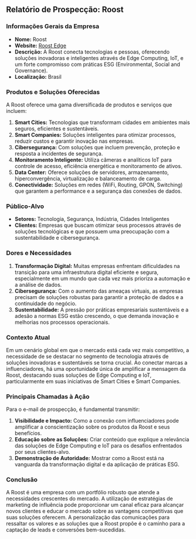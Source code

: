 ## Relatório de Prospecção: Roost

### Informações Gerais da Empresa

- **Nome:** Roost
- **Website:** [Roost Edge](https://roostedge.com)
- **Descrição:** A Roost conecta tecnologias e pessoas, oferecendo soluções inovadoras e inteligentes através de Edge Computing, IoT, e um forte compromisso com práticas ESG (Environmental, Social and Governance).
- **Localização:** Brasil

### Produtos e Soluções Oferecidas

A Roost oferece uma gama diversificada de produtos e serviços que incluem:

1. **Smart Cities:** Tecnologias que transformam cidades em ambientes mais seguros, eficientes e sustentáveis.
2. **Smart Companies:** Soluções inteligentes para otimizar processos, reduzir custos e garantir inovação nas empresas.
3. **Cibersegurança:** Com soluções que incluem prevenção, proteção e resposta a incidentes de segurança.
4. **Monitoramento Inteligente:** Utiliza câmeras e analíticos IoT para controle de acesso, eficiência energética e monitoramento de ativos.
5. **Data Center:** Oferece soluções de servidores, armazenamento, hiperconvergência, virtualização e balanceamento de carga.
6. **Conectividade:** Soluções em redes (WiFi, Routing, GPON, Switching) que garantem a performance e a segurança das conexões de dados.

### Público-Alvo

- **Setores:** Tecnologia, Segurança, Indústria, Cidades Inteligentes
- **Clientes:** Empresas que buscam otimizar seus processos através de soluções tecnológicas e que possuem uma preocupação com a sustentabilidade e cibersegurança.

### Dores e Necessidades

1. **Transformação Digital:** Muitas empresas enfrentam dificuldades na transição para uma infraestrutura digital eficiente e segura, especialmente em um mundo que cada vez mais prioriza a automação e a análise de dados.
2. **Cibersegurança:** Com o aumento das ameaças virtuais, as empresas precisam de soluções robustas para garantir a proteção de dados e a continuidade do negócio.
3. **Sustentabilidade:** A pressão por práticas empresariais sustentáveis e a adesão a normas ESG estão crescendo, o que demanda inovação e melhorias nos processos operacionais.

### Contexto Atual

Em um cenário global em que o mercado está cada vez mais competitivo, a necessidade de se destacar no segmento de tecnologia através de soluções inovadoras e sustentáveis se torna crucial. Ao conectar marcas a influenciadores, há uma oportunidade única de amplificar a mensagem da Roost, destacando suas soluções de Edge Computing e IoT, particularmente em suas iniciativas de Smart Cities e Smart Companies.

### Principais Chamadas à Ação

Para o e-mail de prospecção, é fundamental transmitir:

1. **Visibilidade e Impacto:** Como a conexão com influenciadores pode amplificar a conscientização sobre os produtos da Roost e seus benefícios.
2. **Educação sobre as Soluções:** Criar conteúdo que explique a relevância das soluções de Edge Computing e IoT para os desafios enfrentados por seus clientes-alvo.
3. **Demonstração de Autoridade:** Mostrar como a Roost está na vanguarda da transformação digital e da aplicação de práticas ESG.

### Conclusão

A Roost é uma empresa com um portfólio robusto que atende a necessidades crescentes do mercado. A utilização de estratégias de marketing de influência pode proporcionar um canal eficaz para alcançar novos clientes e educar o mercado sobre as vantagens competitivas que suas soluções oferecem. A personalização das comunicações para ressaltar os valores e as soluções que a Roost propõe é o caminho para a captação de leads e conversões bem-sucedidas.